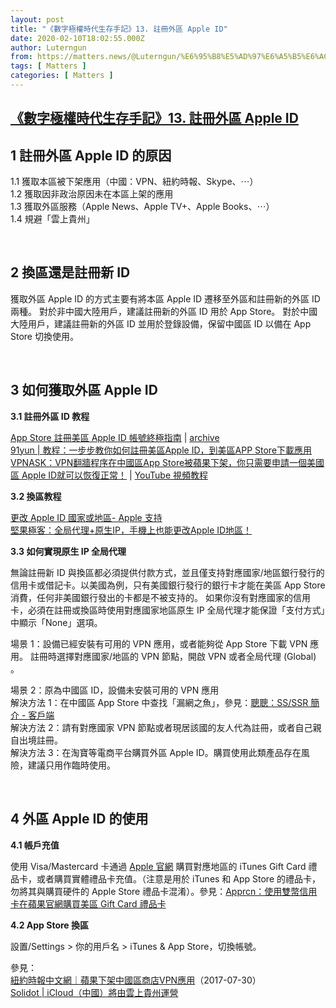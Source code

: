 ```yaml
---
layout: post
title: "《數字極權時代生存手記》13. 註冊外區 Apple ID"
date: 2020-02-10T18:02:55.000Z
author: Luterngun
from: https://matters.news/@Luterngun/%E6%95%B8%E5%AD%97%E6%A5%B5%E6%AC%8A%E6%99%82%E4%BB%A3%E7%94%9F%E5%AD%98%E6%89%8B%E8%A8%98-13-%E8%A8%BB%E5%86%8A%E5%A4%96%E5%8D%80-apple-id-bafyreigceblnphnzrp3j7ldmz2t5q3yhs3kc3xuuowok3c7niumhbqt5ze
tags: [ Matters ]
categories: [ Matters ]
---
```

<!--1581357775000-->
[《數字極權時代生存手記》13. 註冊外區 Apple ID](https://matters.news/@Luterngun/%E6%95%B8%E5%AD%97%E6%A5%B5%E6%AC%8A%E6%99%82%E4%BB%A3%E7%94%9F%E5%AD%98%E6%89%8B%E8%A8%98-13-%E8%A8%BB%E5%86%8A%E5%A4%96%E5%8D%80-apple-id-bafyreigceblnphnzrp3j7ldmz2t5q3yhs3kc3xuuowok3c7niumhbqt5ze)
------

<div>
<h2><strong>1 註冊外區 Apple ID 的原因</strong></h2><p>1.1 獲取本區被下架應用（中國：VPN、紐約時報、Skype、⋯） <br class="smart">1.2 獲取因非政治原因未在本區上架的應用 <br class="smart">1.3 獲取外區服務（Apple News、Apple TV+、Apple Books、⋯） <br class="smart">1.4 規避「雲上貴州」</p><p><br></p><h2><strong>2 換區還是註冊新 ID</strong></h2><p>獲取外區 Apple ID 的方式主要有將本區 Apple ID 遷移至外區和註冊新的外區 ID 兩種。 對於非中國大陸用戶，建議註冊新的外區 ID 用於 App Store。 對於中國大陸用戶，建議註冊新的外區 ID 並用於登錄設備，保留中國區 ID 以備在 App Store 切換使用。</p><p><br></p><h2><strong>3 如何獲取外區 Apple ID</strong></h2><p><strong>3.1 註冊外區 ID 教程</strong></p><p><a href="https://sspai.com/post/25837" target="_blank">App Store 註冊美區 Apple ID 帳號終極指南</a> | <a href="http://archive.today/lb0Th" target="_blank">archive</a> <a href="https://www.91yun.co/archives/19721" target="_blank"><br class="smart">91yun | 教程：一步步教你如何註冊美區Apple ID，到美區APP Store下載應用</a> <a href="https://www.vpnask.com/fanqiang/how-to-get-america-apple-id/" target="_blank"><br class="smart">VPNASK：VPN翻牆程序在中國區App Store被蘋果下架，你只需要申請一個美國區 Apple ID就可以恢復正常！</a> | <a href="https://www.youtube.com/watch?v=EXUbgANMgNE" target="_blank">YouTube 視頻教程</a></p><p><strong>3.2 換區教程 </strong></p><p><a href="https://support.apple.com/zh-cn/HT201389" target="_blank">更改 Apple ID 國家或地區- Apple 支持</a> <a href="https://www.nutgeek.com/change-the-locale-of-apple-id/" target="_blank"><br class="smart">堅果極客：全局代理+原生IP，手機上也能更改Apple ID地區！</a></p><p><strong>3.3 如何實現原生 IP 全局代理</strong></p><p>無論註冊新 ID 與換區都必須提供付款方式，並且僅支持對應國家/地區銀行發行的信用卡或借記卡。以美國為例，只有美國銀行發行的銀行卡才能在美區 App Store 消費，任何非美國銀行發出的卡都是不被支持的。 如果你沒有對應國家的信用卡，必須在註冊或換區時使用對應國家地區原生 IP 全局代理才能保證「支付方式」中顯示「None」選項。</p><p>場景 1：設備已經安裝有可用的 VPN 應用，或者能夠從 App Store 下載 VPN 應用。 註冊時選擇對應國家/地區的 VPN 節點，開啟 VPN 或者全局代理 (Global) 。<br class="smart"></p><p>場景 2：原為中國區 ID，設備未安裝可用的 VPN 應用 <br class="smart">解決方法 1：在中國區 App Store 中查找「漏網之魚」，參見：<a href="https://congcong0806.github.io/2018/04/20/SS/#%E5%AE%A2%E6%88%B7%E7%AB%AF" target="_blank">聰聰：SS/SSR 簡介 - 客戶端</a> <br class="smart">解決方法 2：請有對應國家 VPN 節點或者現居該國的友人代為註冊，或者自己親自出境註冊。 <br class="smart">解決方法 3：在淘寶等電商平台購買外區 Apple ID。購買使用此類產品存在風險，建議只用作臨時使用。</p><p><br></p><h2><strong>4 外區 Apple ID 的使用 </strong></h2><p><strong>4.1 帳戶充值</strong><br class="smart"></p><p>使用 Visa/Mastercard 卡通過 <a href="https://www.apple.com/" target="_blank">Apple 官網</a> 購買對應地區的 iTunes Gift Card 禮品卡，或者購買實體禮品卡充值。（注意是用於 iTunes 和 App Store 的禮品卡，勿將其與購買硬件的 Apple Store 禮品卡混淆）。參見：<a href="http://www.apprcn.com/buy-itunes-gift-card-from-apple-website.html" target="_blank">Apprcn：使用雙幣信用卡在蘋果官網購買美區 Gift Card 禮品卡</a></p><p><strong>4.2 App Store 換區 </strong><br class="smart"></p><p>設置/Settings > 你的用戶名 > iTunes & App Store，切換帳號。</p><p>參見： <a href="https://cn.nytimes.com/china/20170730/china-apple-censorhip/" target="_blank"><br class="smart">紐約時報中文網｜蘋果下架中國區商店VPN應用</a>（2017-07-30） <a href="https://www.solidot.org/story?sid=55160" target="_blank"><br class="smart">Solidot | iCloud（中國）將由雲上貴州運營</a></p>
</div>
